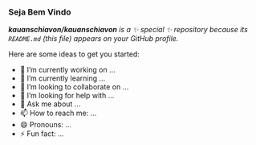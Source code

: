 ### Seja Bem Vindo


_**kauanschiavon/kauanschiavon** is a ✨ special ✨ repository because its `README.md` (this file) appears on your GitHub profile._

Here are some ideas to get you started:

- 🔭 I’m currently working on ...
- 🌱 I’m currently learning ...
- 👯 I’m looking to collaborate on ...
- 🤔 I’m looking for help with ...
- 💬 Ask me about ...
- 📫 How to reach me: ...
- 😄 Pronouns: ...
- ⚡ Fun fact: ...

